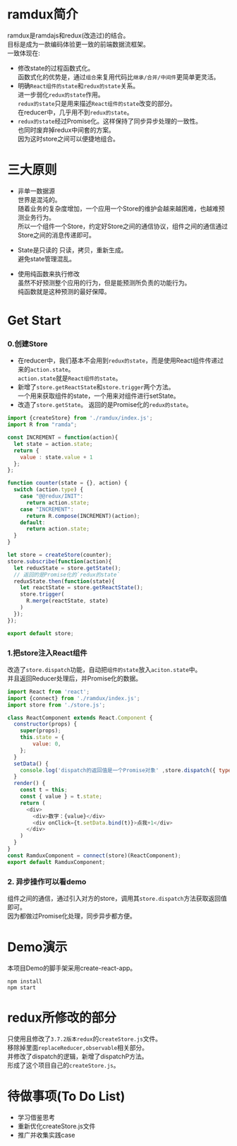 # ramdux简介
ramdux是ramdajs和redux(改造过)的结合。  
目标是成为一款编码体验更一致的前端数据流框架。  
一致体现在:  
- 修改state的过程函数式化。  
函数式化的优势是，通过`组合`来复用代码比`继承/合并/中间件`更简单更灵活。
- 明确`React组件的state`和`redux的state`关系。  
进一步弱化`redux的state`作用。  
`redux的state`只是用来描述`React组件的state`改变的部分。  
在reducer中，几乎用不到`redux的state`。  
- `redux的state`经过Promise化。这样保持了同步异步处理的一致性。   
也同时废弃掉redux中间套的方案。  
因为这时store之间可以便捷地组合。    

# 三大原则
- 非单一数据源  
世界是混沌的。  
随着业务的复杂度增加，一个应用一个Store的维护会越来越困难，也越难预测业务行为。  
所以一个组件一个Store，约定好Store之间的通信协议，组件之间的通信通过Store之间的消息传递即可。 

- State是只读的
只读，拷贝，重新生成。  
避免state管理混乱。  

- 使用纯函数来执行修改  
虽然不好预测整个应用的行为，但是能预测所负责的功能行为。  
纯函数就是这种预测的最好保障。  

# Get Start
### 0.创建Store  
- 在reducer中，我们基本不会用到`redux的state`，而是使用React组件传递过来的`action.state`。  
`action.state`就是`React组件的state`。  
- 新增了`store.getReactState`和`store.trigger`两个方法。  
一个用来获取组件的state，一个用来对组件进行setState。  
- 改造了`store.getState`。
返回的是Promise化的`redux的state`。


```javascript
import {createStore} from './ramdux/index.js';
import R from "ramda";

const INCREMENT = function(action){
  let state = action.state;
  return {
    value : state.value + 1
  };
};

function counter(state = {}, action) {
  switch (action.type) {
    case "@@redux/INIT":
      return action.state;
    case "INCREMENT":
      return R.compose(INCREMENT)(action);
    default:
      return action.state;
  }
}

let store = createStore(counter);
store.subscribe(function(action){
  let reduxState = store.getState();
  // 返回的是Promise化的`redux的state`
  reduxState.then(function(state){
    let reactState = store.getReactState();
    store.trigger(
      R.merge(reactState, state)
    )
  });
});

export default store;
```


### 1.把store注入React组件  
改造了`store.dispatch`功能，自动把`组件的state`放入`aciton.state`中。   
并且返回Reducer处理后，并Promise化的数据。  

```javascript
import React from 'react';
import {connect} from './ramdux/index.js';
import store from './store.js';

class ReactComponent extends React.Component {
  constructor(props) {
    super(props);
    this.state = {
        value: 0,
    };
  }
  setData() {
    console.log('dispatch的返回值是一个Promise对象' ,store.dispatch({ type: 'INCREMENT' }));
  }
  render() {
    const t = this;
    const { value } = t.state;
    return (
      <div>
        <div>数字：{value}</div>
        <div onClick={t.setData.bind(t)}>点我+1</div>
      </div>
    )
  }
}
const RamduxComponent = connect(store)(ReactComponent);
export default RamduxComponent;
```

### 2. 异步操作可以看demo  
组件之间的通信，通过引入对方的store，调用其`store.dispatch`方法获取返回值即可。  
因为都做过Promise化处理，同步异步都方便。

# Demo演示
本项目Demo的脚手架采用create-react-app。  
```
npm install 
npm start
```

# redux所修改的部分
只使用且修改了`3.7.2版本redux`的`createStore.js`文件。  
移除掉里面`replaceReducer,observable`相关部分。  
并修改了dispatch的逻辑，新增了dispatchP方法。  
形成了这个项目自己的`createStore.js`。  

# 待做事项(To Do List)
- 学习借鉴思考  
- 重新优化createStore.js文件  
- 推广并收集实践case  